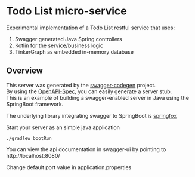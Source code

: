 # Todo List micro-service 

Experimental implementation of a Todo List restful service that uses:
1. Swagger generated Java Spring controllers
2. Kotlin for the service/business logic 
3. TinkerGraph as embedded in-memory database


## Overview  
This server was generated by the [swagger-codegen](https://github.com/swagger-api/swagger-codegen) project.  
By using the [OpenAPI-Spec](https://github.com/swagger-api/swagger-core), you can easily generate a server stub.  
This is an example of building a swagger-enabled server in Java using the SpringBoot framework.  

The underlying library integrating swagger to SpringBoot is [springfox](https://github.com/springfox/springfox)  

Start your server as an simple java application

`./gradlew bootRun`

You can view the api documentation in swagger-ui by pointing to  
http://localhost:8080/  

Change default port value in application.properties
